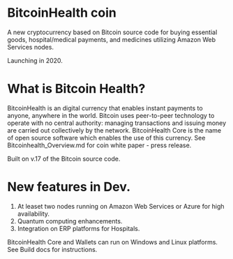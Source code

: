 # BitcoinHealth coin
A new cryptocurrency based on Bitcoin source code for buying essential goods, hospital/medical payments, and medicines utilizing Amazon Web Services nodes.

Launching in 2020.



# What is Bitcoin Health?

BitcoinHealth is an digital currency that enables instant payments to anyone, anywhere in the world. Bitcoin uses peer-to-peer technology to operate with no central authority: managing transactions and issuing money are carried out collectively by the network. BitcoinHealth Core is the name of open source software which enables the use of this currency.
See Bitcoinhealth_Overview.md for coin white paper - press release.

Built on v.17 of the Bitcoin source code. 

# New features in Dev.

1.  At leaset two nodes running on Amazon Web Services or Azure for high availability.
2.  Quantum computing enhancements.
3.  Integration on ERP platforms for Hospitals.

BitcoinHealth Core and Wallets can run on Windows and Linux platforms. See Build docs for instructions.

